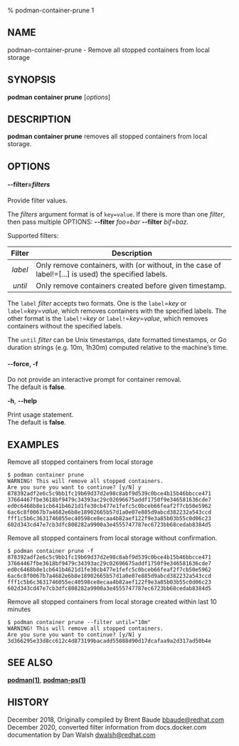 % podman-container-prune 1

## NAME

podman\-container\-prune - Remove all stopped containers from local storage

## SYNOPSIS

**podman container prune** [*options*]

## DESCRIPTION

**podman container prune** removes all stopped containers from local storage.

## OPTIONS

#### **--filter**=_filters_

Provide filter values.

The _filters_ argument format is of `key=value`. If there is more than one _filter_, then pass multiple OPTIONS: **--filter** _foo=bar_ **--filter** _bif=baz_.

Supported filters:

| Filter  | Description                                                                                          |
| :-----: | ---------------------------------------------------------------------------------------------------- |
| _label_ | Only remove containers, with (or without, in the case of label!=[...] is used) the specified labels. |
| _until_ | Only remove containers created before given timestamp.                                               |

The `label` _filter_ accepts two formats. One is the `label`=_key_ or `label`=_key_=_value_, which removes containers with the specified labels. The other format is the `label!`=_key_ or `label!`=_key_=_value_, which removes containers without the specified labels.

The `until` _filter_ can be Unix timestamps, date formatted timestamps, or Go duration strings (e.g. 10m, 1h30m) computed relative to the machine’s time.

#### **--force**, **-f**

Do not provide an interactive prompt for container removal.\
The default is **false**.

**-h**, **--help**

Print usage statement.\
The default is **false**.

## EXAMPLES

Remove all stopped containers from local storage

```
$ podman container prune
WARNING! This will remove all stopped containers.
Are you sure you want to continue? [y/N] y
878392adf2e6c5c9bb1fc19b69d37d2e98c8abf9d539c0bce4b15b46bbcce471
37664467fbe3618bf9479c34393ac29c02696675addf1750f9e346581636cde7
ed0c6468b8e1cb641b4621d1fe30cb477e1fefc5c0bceb66feaf2f7cb50e5962
6ac6c8f0067b7a4682e6b8e18902665b57d1a0e07e885d9abcd382232a543ccd
fff1c5b6c3631746055ec40598ce8ecaa4b82aef122f9e3a85b03b55c0d06c23
602d343cd47e7cb3dfc808282a9900a3e4555747787ec6723bb68cedab8384d5
```

Remove all stopped containers from local storage without confirmation.

```
$ podman container prune -f
878392adf2e6c5c9bb1fc19b69d37d2e98c8abf9d539c0bce4b15b46bbcce471
37664467fbe3618bf9479c34393ac29c02696675addf1750f9e346581636cde7
ed0c6468b8e1cb641b4621d1fe30cb477e1fefc5c0bceb66feaf2f7cb50e5962
6ac6c8f0067b7a4682e6b8e18902665b57d1a0e07e885d9abcd382232a543ccd
fff1c5b6c3631746055ec40598ce8ecaa4b82aef122f9e3a85b03b55c0d06c23
602d343cd47e7cb3dfc808282a9900a3e4555747787ec6723bb68cedab8384d5
```

Remove all stopped containers from local storage created within last 10 minutes

```
$ podman container prune --filter until="10m"
WARNING! This will remove all stopped containers.
Are you sure you want to continue? [y/N] y
3d366295e33d8cc612c4d873199bacadd55088d90d17dcafaa9a2d317ad50b4e
```

## SEE ALSO

**[podman(1)](podman.1.md)**, **[podman-ps(1)](podman-ps.1.md)**

## HISTORY

December 2018, Originally compiled by Brent Baude <bbaude@redhat.com>\
December 2020, converted filter information from docs.docker.com documentation by Dan Walsh <dwalsh@redhat.com>
